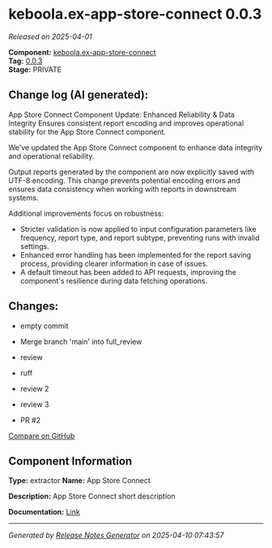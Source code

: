 #  keboola.ex-app-store-connect 0.0.3

_Released on 2025-04-01_

**Component:** [keboola.ex-app-store-connect](https://github.com/keboola/component-app-store-connect)  
**Tag:** [0.0.3](https://github.com/keboola/component-app-store-connect/releases/tag/0.0.3)  
**Stage:** PRIVATE


## Change log (AI generated):
App Store Connect Component Update: Enhanced Reliability & Data Integrity
Ensures consistent report encoding and improves operational stability for the App Store Connect component.

We've updated the App Store Connect component to enhance data integrity and operational reliability.

Output reports generated by the component are now explicitly saved with UTF-8 encoding. This change prevents potential encoding errors and ensures data consistency when working with reports in downstream systems.

Additional improvements focus on robustness:
*   Stricter validation is now applied to input configuration parameters like frequency, report type, and report subtype, preventing runs with invalid settings.
*   Enhanced error handling has been implemented for the report saving process, providing clearer information in case of issues.
*   A default timeout has been added to API requests, improving the component's resilience during data fetching operations.



## Changes:



- empty commit 




- Merge branch 'main' into full_review 




- review 




- ruff 




- review 2 




- review 3 




- PR #2 



[Compare on GitHub](https://github.com/keboola/component-app-store-connect/compare/0.0.2...0.0.3)



## Component Information
**Type:** extractor
**Name:** App Store Connect

**Description:** App Store Connect short description


**Documentation:** [Link](https://github.com/keboola/component-app-store-connect/blob/master/README.md)



---
_Generated by [Release Notes Generator](https://github.com/keboola/release-notes-generator)
on 2025-04-10 07:43:57_